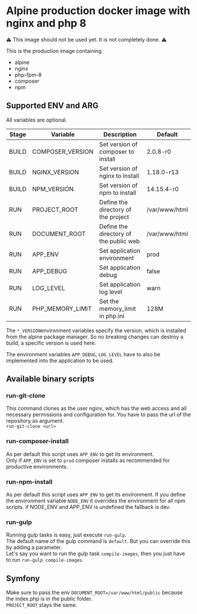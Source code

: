 # Alpine production docker image with nginx and php 8

:warning: This image should not be used yet. It is not completely done. :warning:

This is the production image containing

- alpine
- nginx
- php-fpm-8
- composer
- npm

## Supported ENV and ARG

All variables are optional.

| Stage | Variable              | Description                               | Default                         |
| ----- | --------------------- | ----------------------------------------- | ------------------------------- |
| BUILD | COMPOSER_VERSION      | Set version of composer to install        | 2.0.8-r0                        |
| BUILD | NGINX_VERSION         | Set version of nginx to install           | 1.18.0-r13                      |
| BUILD | NPM_VERSION           | Set version of npm to install             | 14.15.4-r0                      |
| RUN   | PROJECT_ROOT          | Define the directory of the project       | /var/www/html                   |
| RUN   | DOCUMENT_ROOT         | Define the directory of the public web    | /var/www/html                   |
| RUN   | APP_ENV               | Set application environment               | prod                            |
| RUN   | APP_DEBUG             | Set application debug                     | false                           |
| RUN   | LOG_LEVEL             | Set application log level                 | warn                            |
| RUN   | PHP_MEMORY_LIMIT      | Set the memory_limit in php.ini           | 128M                            |

The `*_VERSION`environment variables specify the version, which is installed from the alpine package manager. So no
breaking changes can destroy a build, a specific version is used here.

The environment variables `APP_DEBUG`, `LOG_LEVEL` have to also be implemented into the application to be used.

## Available binary scripts

### run-git-clone
This command clones as the user nginx, which has the web access and all necessary permissions and configuration for.
You have to pass the url of the repository as argument.    
`run-git-clone <url>`

### run-composer-install
As per default this script uses `APP_ENV` to get its environment.  
Only if `APP_ENV` is set to `prod` composer installs as recommended for productive environments.

### run-npm-install
As per default this script uses `APP_ENV` to get its environment. If you define the environment variable `NODE_ENV` it
overrides the environment for all npm scripts. if NODE_ENV and APP_ENV is undefined the fallback is dev.

### run-gulp
Running gulp tasks is easy, just execute `run-gulp`.    
The default name of the gulp command is `default`. But you can override this by adding a parameter.    
Let's say you want to run the gulp task `compile-images`, then you just have to run `run-gulp compile-images`.

## Symfony
Make sure to pass the env `DOCUMENT_ROOT=/var/www/html/public` because the index.php is in the public folder.    
`PROJECT_ROOT` stays the same.

